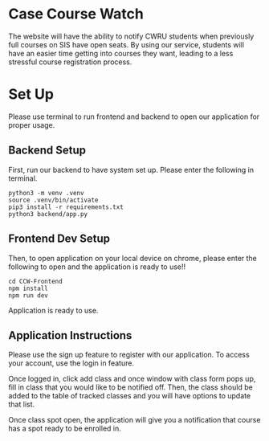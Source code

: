 
# Case Course Watch
The website will have the ability to notify CWRU students when previously full courses on SIS have open seats. By using our service, students will have an easier time getting into courses they want, leading to a less stressful course registration process.

# Set Up 

Please use terminal to run frontend and backend to open our application for proper usage.

## Backend Setup
First, run our backend to have system set up. Please enter the following in terminal. 

```
python3 -m venv .venv
source .venv/bin/activate
pip3 install -r requirements.txt
python3 backend/app.py
```


## Frontend Dev Setup
Then, to open application on your local device on chrome, please enter the following to open and the application is ready to use!!

``` 
cd CCW-Frontend 
npm install
npm run dev
```


Application is ready to use. 

## Application Instructions 

Please use the sign up feature to register with our application. To access your account, use the login in feature. 

Once logged in, click add class and once window with class form pops up, fill in class that you would like to be notified off. 
Then, the class should be added to the table of tracked classes and you will have options to update that list. 

Once class spot open, the application will give you a notification that course has a spot ready to be enrolled in. 



